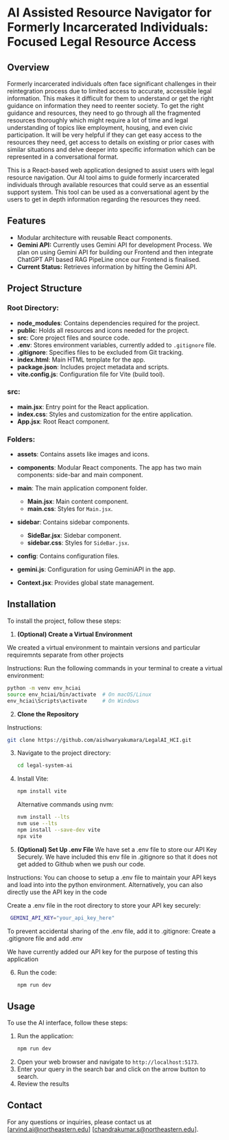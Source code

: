 # AI Assisted Resource Navigator for Formerly Incarcerated Individuals: Focused Legal Resource Access

## Overview
Formerly incarcerated individuals often face significant challenges in their reintegration
process due to limited access to accurate, accessible legal information. This makes it
difficult for them to understand or get the right guidance on information they need to
reenter society. To get the right guidance and resources, they need to go through all the
fragmented resources thoroughly which might require a lot of time and legal understanding
of topics like employment, housing, and even civic participation. It will be very helpful if
they can get easy access to the resources they need, get access to details on existing or
prior cases with similar situations and delve deeper into specific information which can be
represented in a conversational format.

This is a React-based web application designed to assist users with legal resource navigation. Our AI tool aims to guide formerly incarcerated individuals through available resources that could serve as an essential support system. This tool can
be used as a conversational agent by the users to get in depth information regarding the resources they need.

## Features


- Modular architecture with reusable React components.
- **Gemini API:** Currently uses Gemini API for development Process. We plan on using Gemini API for building our Frontend and then integrate ChatGPT API based RAG PipeLine once our Frontend is finalised.
- **Current Status:** Retrieves information by hitting the Gemini API.

## Project Structure

### Root Directory:

- **node_modules**: Contains dependencies required for the project.
- **public**: Holds all resources and icons needed for the project.
- **src**: Core project files and source code.
- **.env**: Stores environment variables, currently added to `.gitignore` file.
- **.gitignore**: Specifies files to be excluded from Git tracking.
- **index.html**: Main HTML template for the app.
- **package.json**: Includes project metadata and scripts.
- **vite.config.js**: Configuration file for Vite (build tool).


### src:

- **main.jsx**: Entry point for the React application.
- **index.css**: Styles and customization for the entire application.
- **App.jsx**: Root React component.

### Folders:
- **assets**: Contains assets like images and icons.
- **components**: Modular React components. The app has two main components: side-bar and main component.
- **main**: The main application component folder.
  - **Main.jsx**: Main content component.
  - **main.css**: Styles for `Main.jsx`.

- **sidebar**: Contains sidebar components.
  - **SideBar.jsx**: Sidebar component.
  - **sidebar.css**: Styles for `SideBar.jsx`.


- **config**: Contains configuration files.
- **gemini.js**: Configuration for using GeminiAPI in the app.
- **Context.jsx**: Provides global state management.

## Installation
To install the project, follow these steps:

1. **(Optional) Create a Virtual Environment**

We created a virtual environment to maintain versions and particular requiremnts separate from other projects

Instructions:
   Run the following commands in your terminal to create a virtual environment:

   ```bash
   python -m venv env_hciai
   source env_hciai/bin/activate  # On macOS/Linux
   env_hciai\Scripts\activate     # On Windows
   ```

2. **Clone the Repository**

Instructions:
   ```bash
   git clone https://github.com/aishwaryakumara/LegalAI_HCI.git
   ```

3. Navigate to the project directory:
    ```bash
    cd legal-system-ai
    ```
4. Install Vite:
    ```bash
    npm install vite
    ```

    Alternative commands using nvm:
    ```bash
    nvm install --lts
    nvm use --lts
    npm install --save-dev vite
    npx vite
    ```
5. **(Optional) Set Up .env File**
We have set a .env file to store our API Key Securely. We have included this env file in .gitignore so that it does not get added to Github when we push our code.

Instructions:
You can choose to setup a .env file to maintain your API keys and load into into the python environment. Alternatively, you can also directly use the API key in the code

Create a .env file in the root directory to store your API key securely:
   ```bash
    GEMINI_API_KEY="your_api_key_here"
```

To prevent accidental sharing of the .env file, add it to .gitignore:
Create a .gitignore file and add .env

We have currently added our API key for the purpose of testing this application


6. Run the code:
    ```bash
    npm run dev
    ```

## Usage
To use the AI interface, follow these steps:

1. Run the application:
    ```bash
    npm run dev
    ```
2. Open your web browser and navigate to `http://localhost:5173`.
3. Enter your query in the search bar and click on the arrow button to search.
4. Review the results

## Contact
For any questions or inquiries, please contact us at [arvind.ai@northeastern.edu] [chandrakumar.s@northeastern.edu].

